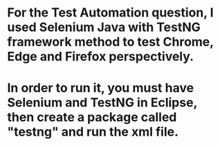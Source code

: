 # For the Test Automation question, I used Selenium Java with TestNG framework method to test Chrome, Edge and Firefox perspectively.
# In order to run it, you must have Selenium and TestNG in Eclipse, then create a package called "testng" and run the xml file.
